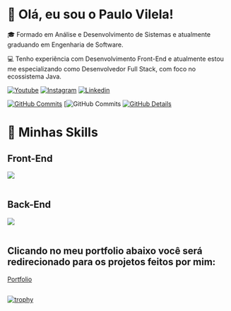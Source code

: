 ###

<h1>👋 Olá, eu sou o Paulo Vilela! </h1>

<p>🎓 Formado em Análise e Desenvolvimento de Sistemas e atualmente graduando em Engenharia de Software. </p>

<p>💻 Tenho experiência com Desenvolvimento Front-End e atualmente estou me especializando como Desenvolvedor Full Stack, com foco no ecossistema Java.</p>




[![Youtube](https://img.shields.io/badge/YouTube-FF0000?style=for-the-badge&logo=youtube&logoColor=white)](https://www.youtube.com/channel/UC6tbdya3tYCKAWYHDg3mumA)
[![Instagram](https://img.shields.io/badge/Instagram-E4405F?style=for-the-badge&logo=instagram&logoColor=white)](https://www.instagram.com/paulo.__.vilela1/)
[![Linkedin](https://img.shields.io/badge/LinkedIn-0077B5?style=for-the-badge&logo=linkedin&logoColor=white)](https://www.linkedin.com/in/paulo-vilela-18126922b/)


 [![GitHub Commits](http://github-profile-summary-cards.vercel.app/api/cards/productive-time?username=dev-vilela&theme=dracula&utcOffset=-3)](https://github.com/vn7n24fzkq/github-profile-summary-cards) [![GitHub Commits](http://github-profile-summary-cards.vercel.app/api/cards/repos-per-language?username=dev-vilela&theme=dracula&utcOffset=-3)
 [![GitHub Details](http://github-profile-summary-cards.vercel.app/api/cards/profile-details?username=dev-vilela&theme=dracula)](https://github.com/vn7n24fzkq/github-profile-summary-cards)  
 

 


<h1>🚀 Minhas Skills</h1>

<h2>Front-End </h2>
 <div  >
<a href="https://skillicons.dev"   >
  <img src="https://skillicons.dev/icons?i=git,vscode,javascript,jquery,css,html,tailwind,sass,react,figma,notion,github,bootstrap" />
</a>
  <br />

  </div> <br/>

 <h2>Back-End </h2>
 <div >
<a href="https://skillicons.dev"   >
  <img src="https://skillicons.dev/icons?i=java,spring,nodejs,postman,mysql,firebase" />
</a>
  <br />

  </div> <br/>


## Clicando no meu portfolio  abaixo você será redirecionado para os projetos feitos por mim:

<a href="https://paulovilela.netlify.app/" target="_blank" >Portfolio</a><br/>
 
  
  
 
##
[![trophy](https://github-profile-trophy.vercel.app/?username=dev-vilela&theme=onedark)](https://github.com/dev-vilela/github-profile-trophy)
 

